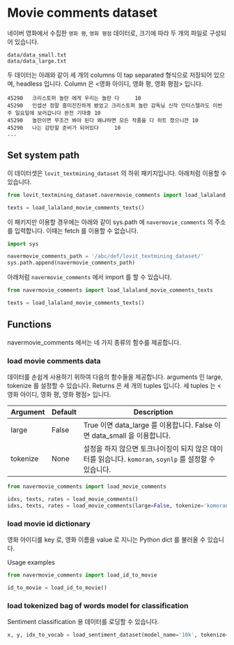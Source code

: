 # Movie comments dataset

네이버 영화에서 수집한 `영화 평`, `영화 평점` 데이터로, 크기에 따라 두 개의 파일로 구성되어 있습니다.

```
data/data_small.txt 
data/data_large.txt 
```

두 데이터는 아래와 같이 세 개의 columns 이 tap separated 형식으로 저장되어 있으며, headless 입니다. Column 은 <영화 아이디, 영화 평, 영화 평점> 입니다.

```
45290   크리스토퍼 놀란 에게 우리는 놀란 다     10
45290   인셉션 정말 흥미진진하게 봤었고 크리스토퍼 놀란 감독님 신작 인터스텔라도 이번주 일요일에 보러갑니다 완전 기대중 10
45290   놀란이면 무조건 봐야 된다 왜냐하면 모든 작품을 다 히트 쳤으니깐 10
45290   나는 감탄할 준비가 되어있다     10
...
```

## Set system path

이 데이터셋은 `lovit_textmining_dataset` 의 하위 패키지입니다. 아래처럼 이용할 수 있습니다.

```python
from lovit_textmining_dataset.navermovie_comments import load_lalaland_movie_comments_texts

texts = load_lalaland_movie_comments_texts()
```

이 패키지만 이용할 경우에는 아래와 같이 sys.path 에 `navermovie_comments` 의 주소를 입력합니다. 이때는 fetch 를 이용할 수 없습니다.

```python
import sys

navermovie_comments_path = '/abc/def/lovit_textmining_dataset/'
sys.path.append(navermovie_comments_path)
```

아래처럼 `navermovie_comments` 에서 import 를 할 수 있습니다.

```python
from navermovie_comments import load_lalaland_movie_comments_texts

texts = load_lalaland_movie_comments_texts()
```

## Functions

navermovie_comments 에서는 네 가지 종류의 함수를 제공합니다.

### load movie comments data

데이터를 손쉽게 사용하기 위하여 다음의 함수들을 제공합니다. arguments 인 large, tokenize 를 설정할 수 있습니다. Returns 은 세 개의 tuples 입니다. 세 tuples 는 <영화 아이디, 영화 평, 영화 평점> 입니다.

| Argument | Default | Description |
| --- | --- | --- |
| large | False | True 이면 data_large 를 이용합니다. False 이면 data_small 을 이용합니다. |
| tokenize | None | 설정을 하지 않으면 토크나이징이 되지 않은 데이터를 읽습니다. `komoran`, `soynlp` 를 설정할 수 있습니다. |


```python
from navermovie_comments import load_movie_comments

idxs, texts, rates = load_movie_comments()
idxs, texts, rates = load_movie_comments(large=False, tokenize='komoran')
```

### load movie id dictionary

영화 아이디를 key 로, 영화 이름을 value 로 지니는 Python dict 를 불러올 수 있습니다.

Usage examples

```python
from navermovie_comments import load_id_to_movie

id_to_movie = load_id_to_movie()
```

### load tokenized bag of words model for classification

Sentiment classification 용 데이터를 로딩할 수 있습니다.

```python
x, y, idx_to_vocab = load_sentiment_dataset(model_name='10k', tokenize='komoran')
```
